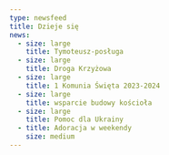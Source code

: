 ```yaml
---
type: newsfeed
title: Dzieje się
news:
  - size: large
    title: Tymoteusz-posługa
  - size: large
    title: Droga Krzyżowa
  - size: large
    title: 1 Komunia Święta 2023-2024
  - size: large
    title: wsparcie budowy kościoła
  - size: large
    title: Pomoc dla Ukrainy
  - title: Adoracja w weekendy
    size: medium
---
```

